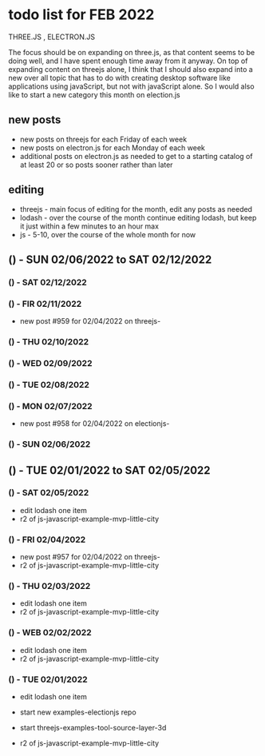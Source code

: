 # todo list for FEB 2022

THREE.JS , ELECTRON.JS

The focus should be on expanding on three.js, as that content seems to be doing well, and I have spent enough time away from it anyway. On top of expanding content on threejs alone, I think that I should also expand into a new over all topic that has to do with creating desktop software like applications using javaScript, but not with javaScript alone. So I would also like to start a new category this month on election.js


## new posts
* new posts on threejs for each Friday of each week
* new posts on electron.js for each Monday of each week
* additional posts on electron.js as needed to get to a starting catalog of at least 20 or so posts sooner rather than later

## editing 
* threejs - main focus of editing for the month, edit any posts as needed
* lodash -  over the course of the month continue editing lodash, but keep it just within a few minutes to an hour max
* js - 5-10, over the course of the whole month for now


<!-- ////////// //////////
    WEEK 2
/////////////// ///////-->
## () - SUN 02/06/2022 to  SAT 02/12/2022

### () - SAT 02/12/2022

### () - FIR 02/11/2022
* new post #959 for 02/04/2022 on threejs-

### () - THU 02/10/2022

### () - WED 02/09/2022

### () - TUE 02/08/2022

### () - MON 02/07/2022
* new post #958 for 02/04/2022 on electionjs-

### () - SUN 02/06/2022

<!-- ////////// //////////
    WEEK 1
/////////////// ///////-->
## () - TUE 02/01/2022 to  SAT 02/05/2022

### () - SAT 02/05/2022
* edit lodash one item
* r2 of js-javascript-example-mvp-little-city

### () - FRI 02/04/2022
* new post #957 for 02/04/2022 on threejs-
* r2 of js-javascript-example-mvp-little-city

### () - THU 02/03/2022
* edit lodash one item
* r2 of js-javascript-example-mvp-little-city


### () - WEB 02/02/2022
* edit lodash one item
* r2 of js-javascript-example-mvp-little-city

### () - TUE 02/01/2022
* edit lodash one item

* start new examples-electionjs repo
* start threejs-examples-tool-source-layer-3d
* r2 of js-javascript-example-mvp-little-city
